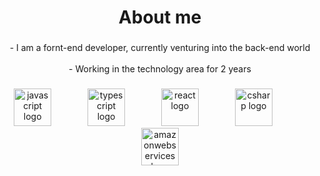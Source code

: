 <h1 align="center">About me</h1>

###

<p align="center">- I am a fornt-end developer, currently venturing into the back-end world<br><br>- Working in the technology area for 2 years</p>

###

<div align="center">
  <img src="https://cdn.jsdelivr.net/gh/devicons/devicon/icons/javascript/javascript-original.svg" height="60" alt="javascript logo"  />
  <img width="50" />
  <img src="https://cdn.jsdelivr.net/gh/devicons/devicon/icons/typescript/typescript-original.svg" height="60" alt="typescript logo"  />
  <img width="50" />
  <img src="https://cdn.jsdelivr.net/gh/devicons/devicon/icons/react/react-original.svg" height="60" alt="react logo"  />
  <img width="50" />
  <img src="https://skillicons.dev/icons?i=cs" height="60" alt="csharp logo"  />
  <img width="50" />
  <img src="https://skillicons.dev/icons?i=aws" height="60" alt="amazonwebservices logo"  />
</div>

###



###
